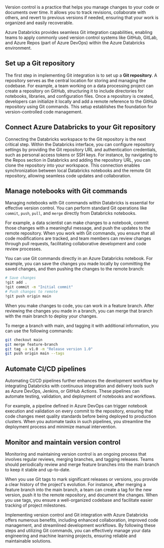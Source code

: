 Version control is a practice that helps you manage changes to your code or documents over time. It allows you to track revisions, collaborate with others, and revert to previous versions if needed, ensuring that your work is organized and easily recoverable.

Azure Databricks provides seamless Git integration capabilities, enabling teams to apply commonly used version control systems like GitHub, GitLab, and Azure Repos (part of Azure DevOps) within the Azure Databricks environment.

## Set up a Git repository

The first step in implementing Git integration is to set up a **Git repository**. A repository serves as the central location for storing and managing the codebase. For example, a team working on a data processing project can create a repository on GitHub, structuring it to include directories for notebooks, libraries, and configuration files. Once a repository is created, developers can initialize it locally and add a remote reference to the GitHub repository using Git commands. This setup establishes the foundation for version-controlled code management.

## Connect Azure Databricks to your Git repository

Connecting the Databricks workspace to the Git repository is the next critical step. Within the Databricks interface, you can configure repository settings by providing the Git repository URL and authentication credentials, such as personal access tokens or SSH keys. For instance, by navigating to the Repos section in Databricks and adding the repository URL, you can clone the repository into your workspace. This connection enables synchronization between local Databricks notebooks and the remote Git repository, allowing seamless code updates and collaboration.

## Manage notebooks with Git commands

Managing notebooks with Git commands within Databricks is essential for effective version control. You can perform standard Git operations like `commit`, `push`, `pull`, and `merge` directly from Databricks notebooks. 

For example, a data scientist can make changes to a notebook, commit those changes with a meaningful message, and push the updates to the remote repository. When you work with Git commands, you ensure that all code modifications are tracked, and team members can review changes through pull requests, facilitating collaborative development and code review processes.

You can use Git commands directly in an Azure Databricks notebook. For example, you can save the changes you made locally by committing the saved changes, and then pushing the changes to the remote branch:

```bash
# Save changes
!git add .
!git commit -m "Initial commit"
# Push changes to remote
!git push origin main
```

When you make changes to code, you can work in a feature branch. After reviewing the changes you made in a branch, you can merge that branch with the main branch to deploy your changes.

To merge a branch with main, and tagging it with additional information, you can use the following commands:

```bash
git checkout main
git merge feature-branch
git tag -a v1.0 -m "Release version 1.0"
git push origin main --tags
```

## Automate CI/CD pipelines

Automating CI/CD pipelines further enhances the development workflow by integrating Databricks with continuous integration and delivery tools such as Azure DevOps, Jenkins, or GitHub Actions. These pipelines can automate testing, validation, and deployment of notebooks and workflows.

For example, a pipeline defined in Azure DevOps can trigger notebook execution and validation on every commit to the repository, ensuring that code changes meet quality standards before being deployed to production clusters. When you automate tasks in such pipelines, you streamline the deployment process and minimize manual intervention.

## Monitor and maintain version control

Monitoring and maintaining version control is an ongoing process that involves regular reviews, merging branches, and tagging releases. Teams should periodically review and merge feature branches into the main branch to keep it stable and up-to-date.

When you use Git tags to mark significant releases or versions, you provide a clear history of the project's evolution. For instance, after merging a feature branch into the main branch, a team can create a tag for the new version, push it to the remote repository, and document the changes. When you use tags, you ensure a well-organized codebase and facilitate easier tracking of project milestones.

Implementing version control and Git integration with Azure Databricks offers numerous benefits, including enhanced collaboration, improved code management, and streamlined development workflows. By following these steps and utilizing Git commands, you can effectively manage your data engineering and machine learning projects, ensuring reliable and maintainable solutions.
